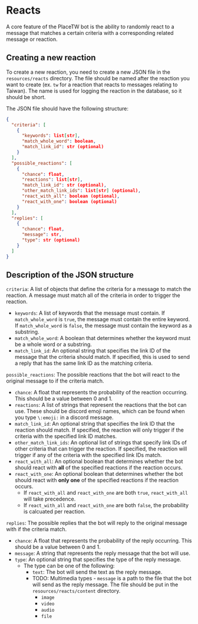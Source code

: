 # Reacts

A core feature of the PlaceTW bot is the ability to randomly react to a message that matches a certain criteria with a corresponding related message or reaction. 

## Creating a new reaction

To create a new reaction, you need to create a new JSON file in the `resources/reacts` directory. The file should be named after the reaction you want to create (ex. `tw` for a reaction that reacts to messages relating to Taiwan). The name is used for logging the reaction in the database, so it should be short.

The JSON file should have the following structure:

```json
{
  "criteria": [
    {
      "keywords": list[str],
      "match_whole_word": boolean,
      "match_link_id": str (optional)
    }
  ],
  "possible_reactions": [
    {
      "chance": float,
      "reactions": list[str],
      "match_link_id": str (optional),
      "other_match_link_ids": list[str] (optional),
      "react_with_all": boolean (optional),
      "react_with_one": boolean (optional)
    }
  ],
  "replies": [
    {
      "chance": float,
      "message": str,
      "type": str (optional)
    }
  ]
}
```

## Description of the JSON structure

`criteria`: A list of objects that define the criteria for a message to match the reaction. A message must match all of the criteria in order to trigger the reaction.
- `keywords`: A list of keywords that the message must contain. If `match_whole_word` is `true`, the message must contain the entire keyword. If `match_whole_word` is `false`, the message must contain the keyword as a substring.
- `match_whole_word`: A boolean that determines whether the keyword must be a whole word or a substring.
- `match_link_id`: An optional string that specifies the link ID of the message that the criteria should match. If specified, this is used to send a reply that has the same link ID as the matching criteria.

`possible_reactions`: The possible reactions that the bot will react to the original message to if the criteria match.
- `chance`: A float that represents the probability of the reaction occurring. This should be a value between 0 and 1.
- `reactions`: A list of strings that represent the reactions that the bot can use. These should be discord emoji names, which can be found when you type `\:emoji:` in a discord message.
- `match_link_id`: An optional string that specifies the link ID that the reaction should match. If specified, the reaction will only trigger if the criteria with the specified link ID matches.
- `other_match_link_ids`: An optional list of strings that specify link IDs of other criteria that can trigger the reaction. If specified, the reaction will trigger if any of the criteria with the specified link IDs match.
- `react_with_all`: An optional boolean that determines whether the bot should react with **all** of the specified reactions if the reaction occurs.
- `react_with_one`: An optional boolean that determines whether the bot should react with **only one** of the specified reactions if the reaction occurs.
  - If `react_with_all` and `react_with_one` are both `true`, `react_with_all` will take precedence.
  - If `react_with_all` and `react_with_one` are both `false`, the probability is calcuated per reaction.


`replies`: The possible replies that the bot will reply to the original message with if the criteria match.
- `chance`: A float that represents the probability of the reply occurring. This should be a value between 0 and 1.
- `message`: A string that represents the reply message that the bot will use.
- `type`: An optional string that specifies the type of the reply message. 
  - The type can be one of the following: 
    - `text`: The bot will send the text as the reply message.
    - TODO: Multimedia types - `message` is a path to the file that the bot will send as the reply message. The file should be put in the `resources/reacts/content` directory.
      - `image`
      - `video`
      - `audio`
      - `file`
    